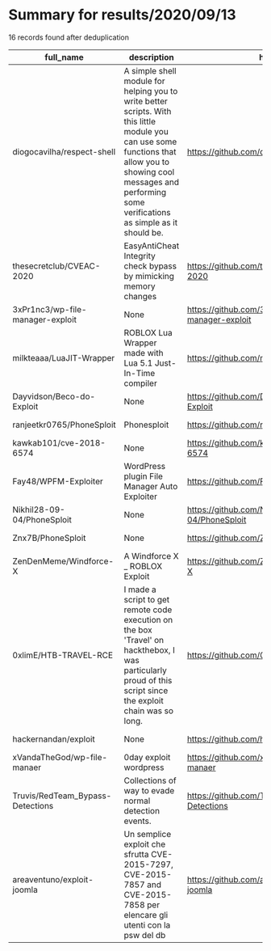 
# Summary for results/2020/09/13
    
16 records found after deduplication

| full_name | description | html_url | matched_list | matched_count | pushed_at | size | stargazers_count | language | forks_count |
|----------------------------------|------------------------------------------------------------------------------------------------------------------------------------------------------------------------------------------------------------------------|-----------------------------------------------------|---------------------------------------------|-----------------|---------------------------|--------|--------------------|------------|---------------|
| diogocavilha/respect-shell | A simple shell module for helping you to write better scripts. With this little module you can use some functions that allow you to showing cool messages and performing some verifications as simple as it should be. | https://github.com/diogocavilha/respect-shell | ['shellcode'] | 1 | 2020-09-13 22:26:29+00:00 | 176 | 4 | Shell | 3 |
| thesecretclub/CVEAC-2020 | EasyAntiCheat Integrity check bypass by mimicking memory changes | https://github.com/thesecretclub/CVEAC-2020 | ['cve-2'] | 1 | 2020-09-13 01:20:54+00:00 | 92 | 222 | C | 67 |
| 3xPr1nc3/wp-file-manager-exploit | None | https://github.com/3xPr1nc3/wp-file-manager-exploit | ['exploit'] | 1 | 2020-09-13 09:06:18+00:00 | 81 | 3 | Python | 2 |
| milkteaaa/LuaJIT-Wrapper | ROBLOX Lua Wrapper made with Lua 5.1 Just-In-Time compiler | https://github.com/milkteaaa/LuaJIT-Wrapper | ['exploit'] | 1 | 2020-09-13 04:51:31+00:00 | 1793 | 1 | C | 0 |
| Dayvidson/Beco-do-Exploit | None | https://github.com/Dayvidson/Beco-do-Exploit | ['exploit'] | 1 | 2020-09-13 22:47:33+00:00 | 4 | 0 | | 0 |
| ranjeetkr0765/PhoneSploit | Phonesploit | https://github.com/ranjeetkr0765/PhoneSploit | ['sploit'] | 1 | 2020-09-13 04:25:19+00:00 | 0 | 1 | | 0 |
| kawkab101/cve-2018-6574 | None | https://github.com/kawkab101/cve-2018-6574 | ['cve-2'] | 1 | 2020-09-13 04:50:50+00:00 | 2 | 0 | Go | 0 |
| Fay48/WPFM-Exploiter | WordPress plugin File Manager Auto Exploiter | https://github.com/Fay48/WPFM-Exploiter | ['exploit'] | 1 | 2020-09-13 07:22:52+00:00 | 125 | 2 | Shell | 2 |
| Nikhil28-09-04/PhoneSploit | None | https://github.com/Nikhil28-09-04/PhoneSploit | ['sploit'] | 1 | 2020-09-13 08:52:51+00:00 | 0 | 0 | | 0 |
| Znx7B/PhoneSploit | None | https://github.com/Znx7B/PhoneSploit | ['sploit'] | 1 | 2020-09-13 09:57:48+00:00 | 9736 | 0 | Python | 0 |
| ZenDenMeme/Windforce-X | A Windforce X _ ROBLOX Exploit | https://github.com/ZenDenMeme/Windforce-X | ['exploit'] | 1 | 2020-09-13 13:27:13+00:00 | 1 | 0 | | 0 |
| 0xlimE/HTB-TRAVEL-RCE | I made a script to get remote code execution on the box 'Travel' on hackthebox, I was particularly proud of this script since the exploit chain was so long. | https://github.com/0xlimE/HTB-TRAVEL-RCE | ['exploit', 'rce', 'remote code execution'] | 3 | 2020-09-13 11:32:18+00:00 | 3 | 0 | Python | 0 |
| hackernandan/exploit | None | https://github.com/hackernandan/exploit | ['exploit'] | 1 | 2020-09-13 14:24:37+00:00 | 0 | 0 | | 0 |
| xVandaTheGod/wp-file-manaer | 0day exploit wordpress | https://github.com/xVandaTheGod/wp-file-manaer | ['0day', 'exploit'] | 2 | 2020-09-13 15:12:10+00:00 | 4 | 2 | Python | 0 |
| Truvis/RedTeam_Bypass-Detections | Collections of way to evade normal detection events. | https://github.com/Truvis/RedTeam_Bypass-Detections | ['exploit', 'shellcode'] | 2 | 2020-09-13 18:05:43+00:00 | 2 | 13 | | 2 |
| areaventuno/exploit-joomla | Un semplice exploit che sfrutta CVE-2015-7297, CVE-2015-7857 and CVE-2015-7858 per elencare gli utenti con la psw del db | https://github.com/areaventuno/exploit-joomla | ['exploit'] | 1 | 2020-09-13 18:01:18+00:00 | 29 | 0 | | 0 |
